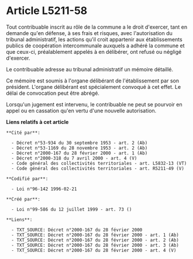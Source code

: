 # Article L5211-58

Tout contribuable inscrit au rôle de la commune a le droit d'exercer, tant en demande qu'en défense, à ses frais et risques,
avec l'autorisation du tribunal administratif, les actions qu'il croit appartenir aux établissements publics de coopération
intercommunale auxquels a adhéré la commune et que ceux-ci, préalablement appelés à en délibérer, ont refusé ou négligé
d'exercer.

Le contribuable adresse au tribunal administratif un mémoire détaillé.

Ce mémoire est soumis à l'organe délibérant de l'établissement par son président. L'organe délibérant est spécialement
convoqué à cet effet. Le délai de convocation peut être abrégé.

Lorsqu'un jugement est intervenu, le contribuable ne peut se pourvoir en appel ou en cassation qu'en vertu d'une nouvelle
autorisation.

**Liens relatifs à cet article**

	**Cité par**:

	  - Décret n°53-934 du 30 septembre 1953 - art. 2 (Ab)
	  - Décret n°53-1169 du 28 novembre 1953 - art. 2 (Ab)
	  - Décret n°2000-167 du 28 février 2000 - art. 1 (Ab)
	  - Décret n°2000-318 du 7 avril 2000 - art. 4 (V)
	  - Code général des collectivités territoriales - art. L5832-13 (VT)
	  - Code général des collectivités territoriales - art. R5211-49 (V)

	**Codifié par**:

	  - Loi n°96-142 1996-02-21

	**Créé par**:

	  - Loi n°99-586 du 12 juillet 1999 - art. 73 ()

	**Liens**:

	  - TXT_SOURCE: Décret n°2000-167 du 28 février 2000
	  - TXT_SOURCE: Décret n°2000-167 du 28 février 2000 - art. 1 (Ab)
	  - TXT_SOURCE: Décret n°2000-167 du 28 février 2000 - art. 2 (Ab)
	  - TXT_SOURCE: Décret n°2000-167 du 28 février 2000 - art. 3 (Ab)
	  - TXT_SOURCE: Décret n°2000-167 du 28 février 2000 - art. 4 (V)
